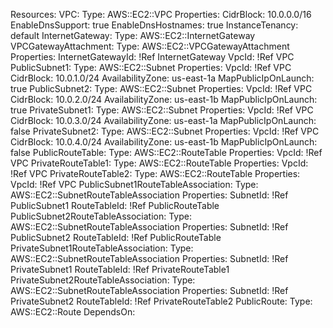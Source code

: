 Resources:
  VPC:
    Type: AWS::EC2::VPC
    Properties:
      CidrBlock: 10.0.0.0/16
      EnableDnsSupport: true
      EnableDnsHostnames: true
      InstanceTenancy: default
  InternetGateway:
    Type: AWS::EC2::InternetGateway
  VPCGatewayAttachment:
    Type: AWS::EC2::VPCGatewayAttachment
    Properties:
      InternetGatewayId: !Ref InternetGateway
      VpcId: !Ref VPC
  PublicSubnet1:
    Type: AWS::EC2::Subnet
    Properties:
      VpcId: !Ref VPC
      CidrBlock: 10.0.1.0/24
      AvailabilityZone: us-east-1a
      MapPublicIpOnLaunch: true
  PublicSubnet2:
    Type: AWS::EC2::Subnet
    Properties:
      VpcId: !Ref VPC
      CidrBlock: 10.0.2.0/24
      AvailabilityZone: us-east-1b
      MapPublicIpOnLaunch: true
  PrivateSubnet1:
    Type: AWS::EC2::Subnet
    Properties:
      VpcId: !Ref VPC
      CidrBlock: 10.0.3.0/24
      AvailabilityZone: us-east-1a
      MapPublicIpOnLaunch: false
  PrivateSubnet2:
    Type: AWS::EC2::Subnet
    Properties:
      VpcId: !Ref VPC
      CidrBlock: 10.0.4.0/24
      AvailabilityZone: us-east-1b
      MapPublicIpOnLaunch: false
  PublicRouteTable:
    Type: AWS::EC2::RouteTable
    Properties:
      VpcId: !Ref VPC
  PrivateRouteTable1:
    Type: AWS::EC2::RouteTable
    Properties:
      VpcId: !Ref VPC
  PrivateRouteTable2:
    Type: AWS::EC2::RouteTable
    Properties:
      VpcId: !Ref VPC
  PublicSubnet1RouteTableAssociation:
    Type: AWS::EC2::SubnetRouteTableAssociation
    Properties:
      SubnetId: !Ref PublicSubnet1
      RouteTableId: !Ref PublicRouteTable
  PublicSubnet2RouteTableAssociation:
    Type: AWS::EC2::SubnetRouteTableAssociation
    Properties:
      SubnetId: !Ref PublicSubnet2
      RouteTableId: !Ref PublicRouteTable
  PrivateSubnet1RouteTableAssociation:
    Type: AWS::EC2::SubnetRouteTableAssociation
    Properties:
      SubnetId: !Ref PrivateSubnet1
      RouteTableId: !Ref PrivateRouteTable1
  PrivateSubnet2RouteTableAssociation:
    Type: AWS::EC2::SubnetRouteTableAssociation
    Properties:
      SubnetId: !Ref PrivateSubnet2
      RouteTableId: !Ref PrivateRouteTable2
  PublicRoute:
    Type: AWS::EC2::Route
    DependsOn:
